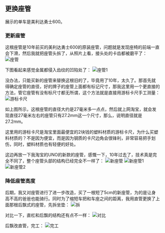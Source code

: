 ## 更换座管
展示的单车是美利达勇士600。

### 更新座管
这根座管是10年前买的美利达勇士600的原装座管，问题就是发现座椅的前端一直会下滑，然后我就把座管头拆了，从照片上看，接头处的卡齿都被磨平了：
![座管](../images/0-维修自行车/12-更换座管/座管.webp)

下图看起来感觉金属都侵入齿纹的凹陷处了：
![座管1](../images/0-维修自行车/12-更换座管/座管1.webp)

没办法，只能买新的座管来替换这根旧的了，毕竟用了10年，太久了。那首先就得确定座管的直径，好的牌子的座管上面都有标记尺寸，那我这里用一个更直接的方法，管它座管有没有标尺寸都无所谓，这个方法就是直接用游标卡尺手工测量：
![游标卡尺](../images/0-维修自行车/12-更换座管/游标卡尺.webp)

如上图所示，这根座管的直径大约是27毫米多一点点，然后就上网淘宝，就会发现直径27毫米左右的座管只有27.2mm这一个尺寸，那么，说明直径就是27.2mm。

这里用的游标卡尺是淘宝里面最便宜的2块钱的塑料材质的游标卡尺，为什么买塑料材质的？不是因为便宜，而是因为钢质的卡尺边角会很锋利，非常容易把手划伤，同时，塑料材质也有轻便的好处。

这边再放一下我淘宝的UNO的新款的座管，感慨一下，10年过去了，技术真是完全不同了，整个座管头部的结构已经完全不一样了：
![新座管](../images/0-维修自行车/12-更换座管/新座管.webp)
![新座管1](../images/0-维修自行车/12-更换座管/新座管1.webp)
![新座管2](../images/0-维修自行车/12-更换座管/新座管2.webp)

### 降低座管高度
后期，我又对座管进行了进一步改造，买了一根短了5cm的新座管，为的是让身高不高的爸爸也能骑行。同时为了缩短车把和车座之间的距离，我用直管更换了上面那根后飘式的座管，先拆坐垫：
![拆](../images/0-维修自行车/12-更换座管/拆.webp)

对比一下，直杠和后飘的结构还有点不一样：
![对比](../images/0-维修自行车/12-更换座管/对比.webp)

后飘改直管，完工：
![完工](../images/0-维修自行车/12-更换座管/完工.webp)
